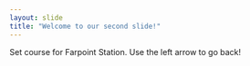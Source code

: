 ```yaml
---
layout: slide
title: "Welcome to our second slide!"
---
```

Set course for Farpoint Station.
Use the left arrow to go back!
